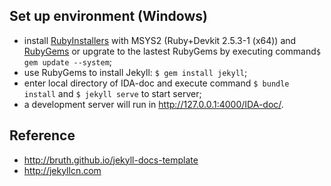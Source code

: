 ## Set up environment (Windows)
- install [RubyInstallers](https://rubyinstaller.org/downloads/) with MSYS2 (Ruby+Devkit 2.5.3-1 (x64)) and [RubyGems](https://rubygems.org/pages/download) or upgrate to the lastest RubyGems by executing command`$ gem update --system`;
- use RubyGems to install Jekyll: `$ gem install jekyll`;
- enter local directory of IDA-doc and execute command `$ bundle install` and `$ jekyll serve` to start server;
- a development server will run in http://127.0.0.1:4000/IDA-doc/.

## Reference
- http://bruth.github.io/jekyll-docs-template
- http://jekyllcn.com

